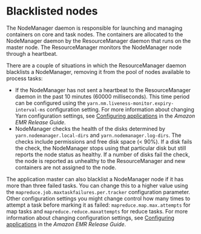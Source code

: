 # Blacklisted nodes<a name="emr-troubleshoot-error-resource-3"></a>

The NodeManager daemon is responsible for launching and managing containers on core and task nodes\. The containers are allocated to the NodeManager daemon by the ResourceManager daemon that runs on the master node\. The ResourceManager monitors the NodeManager node through a heartbeat\.

There are a couple of situations in which the ResourceManager daemon blacklists a NodeManager, removing it from the pool of nodes available to process tasks: 
+ If the NodeManager has not sent a heartbeat to the ResourceManager daemon in the past 10 minutes \(60000 milliseconds\)\. This time period can be configured using the `yarn.nm.liveness-monitor.expiry-interval-ms` configuration setting\. For more information about changing Yarn configuration settings, see [Configuring applications](https://docs.aws.amazon.com/emr/latest/ReleaseGuide/emr-configure-apps.html) in the *Amazon EMR Release Guide*\. 
+ NodeManager checks the health of the disks determined by `yarn.nodemanager.local-dirs` and `yarn.nodemanager.log-dirs`\. The checks include permissions and free disk space \(< 90%\)\. If a disk fails the check, the NodeManager stops using that particular disk but still reports the node status as healthy\. If a number of disks fail the check, the node is reported as unhealthy to the ResourceManager and new containers are not assigned to the node\.

The application master can also blacklist a NodeManager node if it has more than three failed tasks\. You can change this to a higher value using the `mapreduce.job.maxtaskfailures.per.tracker` configuration parameter\. Other configuration settings you might change control how many times to attempt a task before marking it as failed: `mapreduce.map.max.attempts` for map tasks and `mapreduce.reduce.maxattempts` for reduce tasks\. For more information about changing configuration settings, see [Configuring applications](https://docs.aws.amazon.com/emr/latest/ReleaseGuide/emr-configure-apps.html) in the *Amazon EMR Release Guide*\.